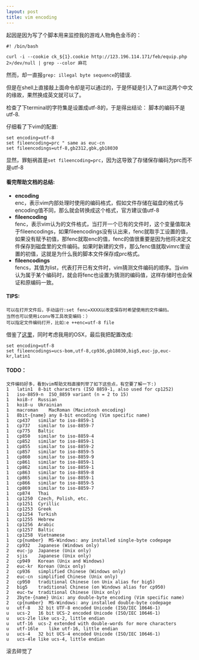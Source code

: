 ```yaml
---
layout: post
title: vim encoding
---
```

起因是因为写了个脚本用来监控我的游戏人物角色金币的：

	#! /bin/bash
	
	curl -i --cookie ck_${1}.cookie http://123.196.114.171/feb/equip.php 2>/dev/null | grep --color 麻花
	
然而，却一直报`grep: illegal byte sequence`的错误.

但是在shell上直接敲上面命令却是可以通过的，于是怀疑是引入了`麻花`这两个中文的缘故，果然换成英文就可以了。

检查了下terminal的字符集是设置成utf-8的，于是得出结论：	脚本的编码不是utf-8.

仔细看了下vim的配置:

	set encoding=utf-8
	set fileencoding=prc " same as euc-cn
	set fileencodings=utf-8,gb2312,gbk,gb18030

显然，罪魁祸首是`set fileencoding=prc`，因为这导致了存储保存编码为prc而不是utf-8

#### 看完帮助文档的总结:

- **encoding** <br/>
  enc，表示vim内部处理时使用的编码格式，假如文件存储在磁盘的格式与encoding值不同，那么就会转换成这个格式，官方建议值utf-8
- **fileencoding** <br/>
  fenc，表示vim认为的文件格式，当打开一个已有的文件时，这个变量值取决于fileencodings，如果fileencodings没有认出来，fenc就取手工设置的值，如果没有赋予初值，那fenc就取enc的值，fenc的值很重要是因为他将决定文件保存到磁盘里的文件编码。如果时新建的文件，那么fenc值就取vimrc里设置的初值，这就是为什么我的脚本文件保存成prc格式。
- **fileencodings** <br/>
  fencs，其值为list，代表打开已有文件时，vim猜测文件编码的顺序。当vim认为属于某个编码时，就会将fenc也设置为猜测的编码值，这样存储时也会保证和原编码一致。

#### TIPS:

	可以在打开文件后，手动运行:set fenc=XXXX以改变保存时希望使用的文件编码。
	当然也可以使用iconv等工具改变编码：）
	可以指定文件编码打开，比如:e ++enc=utf-8 file

借鉴了<a href="http://edyfox.codecarver.org/html/vim_fileencodings_detection.html">这里</a>，同时考虑我用的OSX，最后我把配置改成:

	set encoding=utf-8
	set fileencodings=ucs-bom,utf-8,cp936,gb18030,big5,euc-jp,euc-kr,latin1

#### TODO：
	文件编码好多，看到vim帮助文档直接列举了如下这些点，有空要了解一下:)
	1   latin1	8-bit characters (ISO 8859-1, also used for cp1252)
	1   iso-8859-n	ISO_8859 variant (n = 2 to 15)
	1   koi8-r	Russian
	1   koi8-u	Ukrainian
	1   macroman    MacRoman (Macintosh encoding)
	1   8bit-{name} any 8-bit encoding (Vim specific name)
	1   cp437	similar to iso-8859-1
	1   cp737	similar to iso-8859-7
	1   cp775	Baltic
	1   cp850	similar to iso-8859-4
	1   cp852	similar to iso-8859-1
	1   cp855	similar to iso-8859-2
	1   cp857	similar to iso-8859-5
	1   cp860	similar to iso-8859-9
	1   cp861	similar to iso-8859-1
	1   cp862	similar to iso-8859-1
	1   cp863	similar to iso-8859-8
	1   cp865	similar to iso-8859-1
	1   cp866	similar to iso-8859-5
	1   cp869	similar to iso-8859-7
	1   cp874	Thai
	1   cp1250	Czech, Polish, etc.
	1   cp1251	Cyrillic
	1   cp1253	Greek
	1   cp1254	Turkish
	1   cp1255	Hebrew
	1   cp1256	Arabic
	1   cp1257	Baltic
	1   cp1258	Vietnamese
	1   cp{number}	MS-Windows: any installed single-byte codepage
	2   cp932	Japanese (Windows only)
	2   euc-jp	Japanese (Unix only)
	2   sjis	Japanese (Unix only)
	2   cp949	Korean (Unix and Windows)
	2   euc-kr	Korean (Unix only)
	2   cp936	simplified Chinese (Windows only)
	2   euc-cn	simplified Chinese (Unix only)
	2   cp950	traditional Chinese (on Unix alias for big5)
	2   big5	traditional Chinese (on Windows alias for cp950)
	2   euc-tw	traditional Chinese (Unix only)
	2   2byte-{name} Unix: any double-byte encoding (Vim specific name)
	2   cp{number}	MS-Windows: any installed double-byte codepage
	u   utf-8	32 bit UTF-8 encoded Unicode (ISO/IEC 10646-1)
	u   ucs-2	16 bit UCS-2 encoded Unicode (ISO/IEC 10646-1)
	u   ucs-2le	like ucs-2, little endian
	u   utf-16	ucs-2 extended with double-words for more characters
	u   utf-16le	like utf-16, little endian
	u   ucs-4	32 bit UCS-4 encoded Unicode (ISO/IEC 10646-1)
	u   ucs-4le	like ucs-4, little endian

滚去碎觉了
